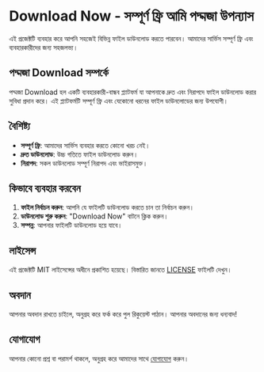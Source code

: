 # Download Now - সম্পূর্ণ ফ্রি আমি পদ্মজা উপন্যাস

এই প্রজেক্টটি ব্যবহার করে আপনি সহজেই বিভিন্ন ফাইল ডাউনলোড করতে পারবেন। আমাদের সার্ভিস সম্পূর্ণ ফ্রি এবং ব্যবহারকারীদের জন্য সহজলভ্য।

## পদ্মজা Download সম্পর্কে

পদ্মজা Download হল একটি ব্যবহারকারী-বান্ধব প্ল্যাটফর্ম যা আপনাকে দ্রুত এবং নিরাপদে ফাইল ডাউনলোড করার সুবিধা প্রদান করে। এই প্ল্যাটফর্মটি সম্পূর্ণ ফ্রি এবং যেকোনো ধরনের ফাইল ডাউনলোডের জন্য উপযোগী।

## বৈশিষ্ট্য

- **সম্পূর্ণ ফ্রি**: আমাদের সার্ভিস ব্যবহার করতে কোনো খরচ নেই।
- **দ্রুত ডাউনলোড**: উচ্চ গতিতে ফাইল ডাউনলোড করুন।
- **নিরাপদ**: সকল ডাউনলোড সম্পূর্ণ নিরাপদ এবং ভাইরাসমুক্ত।

## কিভাবে ব্যবহার করবেন

1. **ফাইল নির্বাচন করুন**: আপনি যে ফাইলটি ডাউনলোড করতে চান তা নির্বাচন করুন।
2. **ডাউনলোড শুরু করুন**: "Download Now" বাটনে ক্লিক করুন।
3. **সম্পন্ন**: আপনার ফাইলটি ডাউনলোড হয়ে যাবে।

## লাইসেন্স

এই প্রজেক্টটি MIT লাইসেন্সের অধীনে প্রকাশিত হয়েছে। বিস্তারিত জানতে [LICENSE](LICENSE) ফাইলটি দেখুন।

## অবদান

আপনার অবদান রাখতে চাইলে, অনুগ্রহ করে ফর্ক করে পুল রিকুয়েস্ট পাঠান। আপনার অবদানের জন্য ধন্যবাদ!

## যোগাযোগ

আপনার কোনো প্রশ্ন বা পরামর্শ থাকলে, অনুগ্রহ করে আমাদের সাথে [যোগাযোগ](mailto:elitefardin@gmail.com) করুন।
